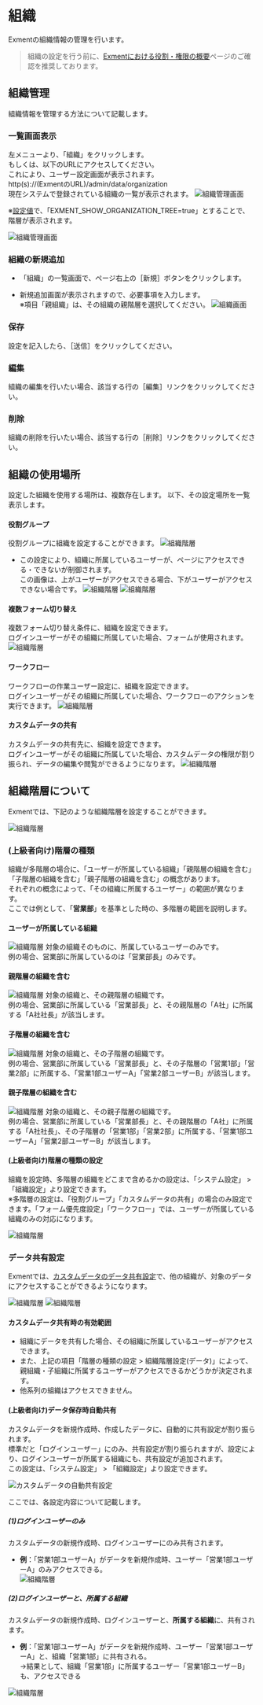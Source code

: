 # 組織
Exmentの組織情報の管理を行います。

> 組織の設定を行う前に、[Exmentにおける役割・権限の概要](/ja/permission)ページのご確認を推奨しております。

## 組織管理
組織情報を管理する方法について記載します。  

### 一覧画面表示
左メニューより、「組織」をクリックします。  
もしくは、以下のURLにアクセスしてください。  
これにより、ユーザー設定画面が表示されます。  
http(s)://(ExmentのURL)/admin/data/organization  
現在システムで登録されている組織の一覧が表示されます。
![組織管理画面](img/organization/organization2.png)  
  
※[設定値](/ja/config#組織一覧ページで階層表示を行う)で、「EXMENT_SHOW_ORGANIZATION_TREE=true」とすることで、階層が表示されます。

![組織管理画面](img/organization/organization3.png)

### 組織の新規追加
- 「組織」の一覧画面で、ページ右上の［新規］ボタンをクリックします。

- 新規追加画面が表示されますので、必要事項を入力します。  
※項目「親組織」は、その組織の親階層を選択してください。
![組織画面](img/organization/organization4.png)

### 保存
設定を記入したら、［送信］をクリックしてください。

### 編集
組織の編集を行いたい場合、該当する行の［編集］リンクをクリックしてください。  

### 削除
組織の削除を行いたい場合、該当する行の［削除］リンクをクリックしてください。  

## 組織の使用場所
設定した組織を使用する場所は、複数存在します。
以下、その設定場所を一覧表示します。


#### 役割グループ 
役割グループに組織を設定することができます。
![組織階層](img/organization/organization8.png)

- この設定により、組織に所属しているユーザーが、ページにアクセスできる・できないが制御されます。  
この画像は、上がユーザーがアクセスできる場合、下がユーザーがアクセスできない場合です。
![組織階層](img/organization/organization16.png)
![組織階層](img/organization/organization17.png)


#### 複数フォーム切り替え 
複数フォーム切り替え条件に、組織を設定できます。  
ログインユーザーがその組織に所属していた場合、フォームが使用されます。
![組織階層](img/organization/organization9.png)


#### ワークフロー 
ワークフローの作業ユーザー設定に、組織を設定できます。  
ログインユーザーがその組織に所属していた場合、ワークフローのアクションを実行できます。
![組織階層](img/organization/organization10.png)


#### カスタムデータの共有 
カスタムデータの共有先に、組織を設定できます。  
ログインユーザーがその組織に所属していた場合、カスタムデータの権限が割り振られ、データの編集や閲覧ができるようになります。
![組織階層](img/organization/organization6.png)


## 組織階層について
Exmentでは、下記のような組織階層を設定することができます。

![組織階層](img/organization/organization1.png)


### (上級者向け)階層の種類
組織が多階層の場合に、「ユーザーが所属している組織」「親階層の組織を含む」「子階層の組織を含む」「親子階層の組織を含む」の概念があります。  
それぞれの概念によって、「その組織に所属するユーザー」の範囲が異なります。  
ここでは例として、「**営業部**」を基準とした時の、多階層の範囲を説明します。

#### ユーザーが所属している組織
![組織階層](img/organization/organization12.png)
対象の組織そのものに、所属しているユーザーのみです。  
例の場合、営業部に所属しているのは「営業部長」のみです。


#### 親階層の組織を含む
![組織階層](img/organization/organization13.png)
対象の組織と、その親階層の組織です。  
例の場合、営業部に所属している「営業部長」と、その親階層の「A社」に所属する「A社社長」が該当します。


#### 子階層の組織を含む
![組織階層](img/organization/organization14.png)
対象の組織と、その子階層の組織です。  
例の場合、営業部に所属している「営業部長」と、その子階層の「営業1部」「営業2部」に所属する、「営業1部ユーザーA」「営業2部ユーザーB」が該当します。


#### 親子階層の組織を含む
![組織階層](img/organization/organization15.png)
対象の組織と、その親子階層の組織です。  
例の場合、営業部に所属している「営業部長」と、その親階層の「A社」に所属する「A社社長」、その子階層の「営業1部」「営業2部」に所属する、「営業1部ユーザーA」「営業2部ユーザーB」が該当します。


<h4 id="kaisou_syurui">(上級者向け)階層の種類の設定</h4>

組織を設定時、多階層の組織をどこまで含めるかの設定は、「システム設定」 > 「組織設定」より設定できます。  
※多階層の設定は、「役割グループ」「カスタムデータの共有」の場合のみ設定できます。「フォーム優先度設定」「ワークフロー」では、ユーザーが所属している組織のみの対応になります。

![組織階層](img/organization/organization18.png)


### データ共有設定
Exmentでは、[カスタムデータのデータ共有設定](/ja/data_details#データ共有)で、他の組織が、対象のデータにアクセスすることができるようになります。

![組織階層](img/organization/organization5.png)
![組織階層](img/organization/organization6.png)


#### カスタムデータ共有時の有効範囲
- 組織にデータを共有した場合、その組織に所属しているユーザーがアクセスできます。
- また、上記の項目「階層の種類の設定 > 組織階層設定(データ)」によって、親組織・子組織に所属するユーザーがアクセスできるかどうかが決定されます。
- 他系列の組織はアクセスできません。


<h4 id="kyouyu_jidou">(上級者向け)データ保存時自動共有</h4>

カスタムデータを新規作成時、作成したデータに、自動的に共有設定が割り振られます。  
標準だと「ログインユーザー」にのみ、共有設定が割り振られますが、設定により、ログインユーザーが所属する組織にも、共有設定が追加されます。  
この設定は、「システム設定」 > 「組織設定」より設定できます。

![カスタムデータの自動共有設定](img/organization/custom_table_organization1.png)

ここでは、各設定内容について記載します。

##### (1)ログインユーザーのみ
カスタムデータの新規作成時、ログインユーザーにのみ共有されます。  
- **例**：「営業1部ユーザーA」がデータを新規作成時、ユーザー「営業1部ユーザーA」のみアクセスできる。  
![組織階層](img/organization/organization19.png)


##### (2)ログインユーザーと、所属する組織
カスタムデータの新規作成時、ログインユーザーと、**所属する組織**に、共有されます。  
- **例**：「営業1部ユーザーA」がデータを新規作成時、ユーザー「営業1部ユーザーA」と、組織「営業1部」に共有される。  
→結果として、組織「営業1部」に所属するユーザー「営業1部ユーザーB」も、アクセスできる

![組織階層](img/organization/organization20.png)
